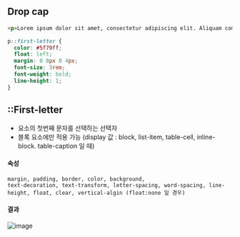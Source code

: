 

## Drop cap

```html
<p>Lorem ipsum dolor sit amet, consectetur adipiscing elit. Aliquam commodo ligula quis tincidunt cursus. Integer consectetur tempor ex eget hendrerit. Cras facilisis sodales odio nec maximus. Pellentesque lacinia convallis libero, rhoncus tincidunt ante dictum at. Nullam facilisis lectus tellus, sit amet congue erat sodales commodo.</p>
```
```css
p::first-letter {
  color: #5f79ff;
  float: left;
  margin: 0 8px 0 4px;
  font-size: 3rem;
  font-weight: bold;
  line-height: 1;
}
```

## ::First-letter
- 요소의 첫번째 문자를 선택하는 선택자  
- 블록 요소에만 적용 가능 (display 값 : block, list-item, table-cell, inline-block. table-caption 일 때)

#### 속성
`margin, padding, border, color, background,`  
`text-decoration, text-transform, letter-spacing, word-spacing, line-height, float, clear, vertical-algin (float:none 일 경우)`


#### 결과
![image](https://user-images.githubusercontent.com/47467774/119441779-a6a15380-bd61-11eb-8bdf-cffa252b25c5.png)

